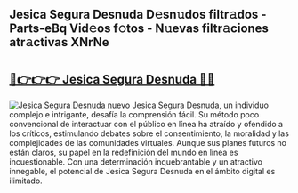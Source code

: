 ## Jesica Segura Desnuda D𝚎sn𝚞dos filtr𝚊dos - Parts-eBq Vid𝚎os f𝚘tos - N𝚞evas filtr𝚊ciones atr𝚊ctivas XNrNe

# <h2><a href="http://mb2pqna.tromn.icu/?c=Jesica+Segura+Desnuda">🔗👉👉👉 Jesica Segura Desnuda 🔗🔗</a></h2>

[![Jesica Segura Desnuda nuevo](https://i.imgur.com/pEAQMta.gif)](http://mb2pqna.tromn.icu/?c=Jesica+Segura+Desnuda)
Jesica Segura Desnuda, un individuo complejo e intrigante, desafía la comprensión fácil. Su método poco convencional de interactuar con el público en línea ha atraído y ofendido a los críticos, estimulando debates sobre el consentimiento, la moralidad y las complejidades de las comunidades virtuales. Aunque sus planes futuros no están claros, su papel en la redefinición del mundo en línea es incuestionable. Con una determinación inquebrantable y un atractivo innegable, el potencial de Jesica Segura Desnuda en el ámbito digital es ilimitado.
